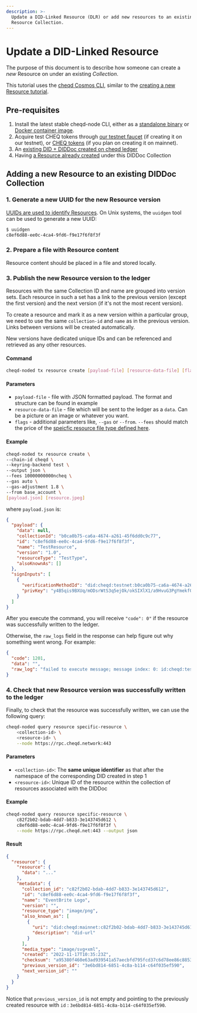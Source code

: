 ```yaml
---
description: >-
  Update a DID-Linked Resource (DLR) or add new resources to an existing
  Resource Collection.
---
```


# Update a DID-Linked Resource

The purpose of this document is to describe how someone can create a _new_ Resource on under an existing _Collection_.

This tutorial uses the [cheqd Cosmos CLI](https://docs.cheqd.io/node/getting-started/cheqd-cli), similar to the [creating a new Resource tutorial](create-resource.md).

## Pre-requisites

1. Install the latest stable cheqd-node CLI, either as a [standalone binary](https://github.com/cheqd/cheqd-node/releases/latest) or [Docker container image](https://github.com/cheqd/cheqd-node/pkgs/container/cheqd-node).
2. Acquire test CHEQ tokens through [our testnet faucet](https://testnet-faucet.cheqd.io) (if creating it on our testnet), or [CHEQ tokens](https://app.osmosis.zone/?from=OSMO\&to=CHEQ) (if you plan on creating it on mainnet).
3. An [existing DID + DIDDoc created on cheqd ledger](create-did.md)
4. Having [a Resource already created](create-resource.md) under this DIDDoc Collection

## Adding a new Resource to an existing DIDDoc Collection

### 1. Generate a new UUID for the new Resource version

[UUIDs are used to identify Resources](https://en.wikipedia.org/wiki/Universally_unique_identifier). On Unix systems, the `uuidgen` tool can be used to generate a new UUID:

```bash
$ uuidgen
c8ef6d88-ee0c-4ca4-9fd6-f9e17f6f8f3f
```

### 2. Prepare a file with Resource content

Resource content should be placed in a file and stored locally.

### 3. Publish the new Resource version to the ledger

Resources with the same Collection ID and name are grouped into version sets. Each resource in such a set has a link to the previous version (except the first version) and the next version (if it's not the most recent version).

To create a resource and mark it as a new version within a particular group, we need to use the same `collection-id` and `name` as in the previous version. Links between versions will be created automatically.

New versions have dedicated unique IDs and can be referenced and retrieved as any other resources.

#### Command

```bash
cheqd-noded tx resource create [payload-file] [resource-data-file] [flags]
```

#### Parameters

* `payload-file` - file with JSON formatted payload. The format and structure can be found in example
* `resource-data-file` - file which will be sent to the ledger as a `data`. Can be a picture or an image or whatever you want.
* `flags` - additional parameters like, `--gas` or `--from`. `--fees` should match the price of the [speicfic resource file type defined here](create-resource.md#understanding-resource-fees).

#### Example

```bash
cheqd-noded tx resource create \
--chain-id cheqd \
--keyring-backend test \
--output json \
--fees 10000000000ncheq \
--gas auto \
--gas-adjustment 1.8 \
--from base_account \
[payload.json] [resource.jpeg]
```

where `payload.json` is:

```json
{
  "payload": {
    "data": null,
    "collectionId": "b0ca0b75-ca6a-4674-a261-45f6dd0c9c77",
    "id": "c8ef6d88-ee0c-4ca4-9fd6-f9e17f6f8f3f",
    "name": "TestResource",
    "version": "1.0",
    "resourceType": "TestType",
    "alsoKnownAs": []
  },
  "signInputs": [
    {
      "verificationMethodId": "did:cheqd:testnet:b0ca0b75-ca6a-4674-a261-45f6dd0c9c77#key1",
      "privKey": "y4B5qis9BXUq/mODsrWtS3q5ejOk/okSIXlX1/a9HvuG3PgYmekfQmq3QhJ4JSzN/rkiGCQDNKoTXMmxuXDHbg=="
    }
  ]
}
```

After you execute the command, you will receive `"code": 0"` if the resource was successfully written to the ledger.

Otherwise, the `raw_logs` field in the response can help figure out why something went wrong. For example:

```json
{
  "code": 1201,
  "data": "",
  "raw_log": "failed to execute message; message index: 0: id:cheqd:testnet:fcbarcelona: DID Doc not found"
}
```

### 4. Check that new Resource version was successfully written to the ledger

Finally, to check that the resource was successfully written, we can use the following query:

```bash
cheqd-noded query resource specific-resource \
    <collection-id> \
    <resource-id> \
    --node https://rpc.cheqd.network:443
```

#### Parameters

* `<collection-id>`: The **same unique identifier** as that after the namespace of the corresponding DID created in step 1
* `<resource-id>`: Unique ID of the resource within the collection of resources associated with the DIDDoc

#### Example

```bash
cheqd-noded query resource specific-resource \
    c82f2b02-bdab-4dd7-b833-3e143745d612 \
    c8ef6d88-ee0c-4ca4-9fd6-f9e17f6f8f3f \
    --node https://rpc.cheqd.net:443 --output json
```

#### Result

```json
{
  "resource": {
    "resource": {
      "data": "..."
    },
    "metadata": {
      "collection_id": "c82f2b02-bdab-4dd7-b833-3e143745d612",
      "id": "c8ef6d88-ee0c-4ca4-9fd6-f9e17f6f8f3f",
      "name": "EventBrite Logo",
      "version": "",
      "resource_type": "image/png",
      "also_known_as": [
        {
          "uri": "did:cheqd:mainnet:c82f2b02-bdab-4dd7-b833-3e143745d612/resources/c8ef6d88-ee0c-4ca4-9fd6-f9e17f6f8f3f",
          "description": "did-url"
        }
      ],
      "media_type": "image/svg+xml",
      "created": "2022-11-17T10:35:23Z",
      "checksum": "a95380f460e63ad939541a57aecbfd795fcd37c6d78ee86c885340e33a91b559",
      "previous_version_id": "3e6bd814-6851-4c8a-b114-c64f035ef590",
      "next_version_id": ""
    }
  }
}
```

Notice that `previous_version_id` is not empty and pointing to the previously created resource with `id` : `3e6bd814-6851-4c8a-b114-c64f035ef590`.
